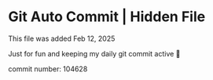 # Git Auto Commit | Hidden File

This file was added Feb 12, 2025

Just for fun and keeping my daily git commit active 🤪

commit number: 104628
